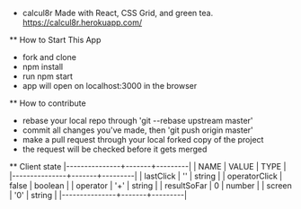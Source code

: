 * calcul8r
Made with React, CSS Grid, and green tea.
https://calcul8r.herokuapp.com/

** How to Start This App
+ fork and clone
+ npm install
+ run npm start
+ app will open on localhost:3000 in the browser

** How to contribute
+ rebase your local repo through 'git --rebase upstream master'
+ commit all changes you've made, then 'git push origin master'
+ make a pull request through your local forked copy of the project
+ the request will be checked before it gets merged

** Client state
|---------------+-------+---------|
| NAME          | VALUE | TYPE    |
|---------------+-------+---------|
| lastClick     | ''    | string  |
| operatorClick | false | boolean |
| operator      | '+'   | string  |
| resultSoFar   | 0     | number  |
| screen        | '0'   | string  |
|---------------+-------+---------|
